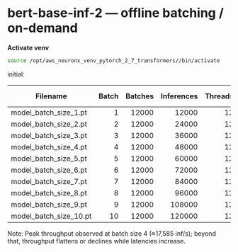 # bert-base-inf-2 — offline batching / on‑demand

**Activate venv**

```bash
source /opt/aws_neuronx_venv_pytorch_2_7_transformers//bin/activate
```

initial:

| Filename                  | Batch | Batches | Inferences | Threads | Models | Duration (s) | Throughput (inf/s) | P50 (s) | P95 (s) | P99 (s) |
| ------------------------- | ----: | ------: | ---------: | ------: | -----: | -----------: | -----------------: | ------: | ------: | ------: |
| model\_batch\_size\_1.pt  |     1 |   12000 |      12000 |      12 |     12 |        0.949 |          12649.572 |   0.939 |   0.974 |   0.990 |
| model\_batch\_size\_2.pt  |     2 |   12000 |      24000 |      12 |     12 |        1.559 |          15394.022 |   1.522 |   1.594 |   1.631 |
| model\_batch\_size\_3.pt  |     3 |   12000 |      36000 |      12 |     12 |        2.134 |          16869.460 |   2.115 |   2.192 |   2.220 |
| model\_batch\_size\_4.pt  |     4 |   12000 |      48000 |      12 |     12 |        2.730 |      **17584.681** |   2.723 |   2.794 |   2.820 |
| model\_batch\_size\_5.pt  |     5 |   12000 |      60000 |      12 |     12 |        3.561 |          16851.301 |   3.512 |   3.659 |   3.694 |
| model\_batch\_size\_6.pt  |     6 |   12000 |      72000 |      12 |     12 |        4.331 |          16624.728 |   4.302 |   4.486 |   4.569 |
| model\_batch\_size\_7.pt  |     7 |   12000 |      84000 |      12 |     12 |        5.018 |          16738.430 |   4.940 |   5.292 |   5.331 |
| model\_batch\_size\_8.pt  |     8 |   12000 |      96000 |      12 |     12 |        5.827 |          16475.001 |   5.760 |   6.305 |   6.426 |
| model\_batch\_size\_9.pt  |     9 |   12000 |     108000 |      12 |     12 |        7.002 |          15423.520 |   6.826 |   7.422 |   7.536 |
| model\_batch\_size\_10.pt |    10 |   12000 |     120000 |      12 |     12 |        7.752 |          15480.798 |   7.577 |   8.229 |   8.504 |

Note: Peak throughput observed at batch size 4 (≈17,585 inf/s); beyond that, throughput flattens or declines while latencies increase.